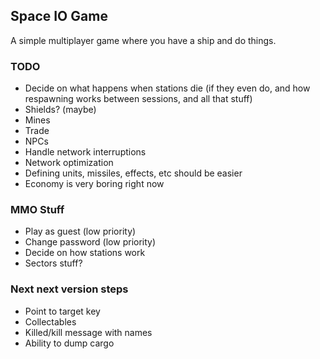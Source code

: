 ## Space IO Game

A simple multiplayer game where you have a ship and do things.

### TODO

- Decide on what happens when stations die (if they even do, and how respawning works between sessions, and all that stuff)
- Shields? (maybe)
- Mines
- Trade
- NPCs
- Handle network interruptions
- Network optimization
- Defining units, missiles, effects, etc should be easier
- Economy is very boring right now

### MMO Stuff

- Play as guest (low priority)
- Change password (low priority)
- Decide on how stations work
- Sectors stuff?

### Next next version steps

- Point to target key
- Collectables
- Killed/kill message with names
- Ability to dump cargo
